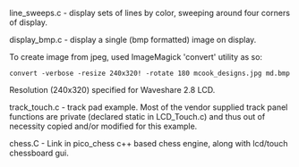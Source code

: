 line_sweeps.c - display sets of lines by color, sweeping around four
                corners of display.

display_bmp.c - display a single (bmp formatted) image on display.

  To create image from jpeg, used ImageMagick 'convert' utility as so:

    convert -verbose -resize 240x320! -rotate 180 mcook_designs.jpg md.bmp

  Resolution (240x320) specified for Waveshare 2.8 LCD.

track_touch.c - track pad example. Most of the vendor supplied track
  panel functions are private (declared static in LCD_Touch.c) and
  thus out of necessity copied and/or modified for this example.

chess.C - Link in pico_chess c++ based chess
  engine, along with lcd/touch chessboard gui.
  
  
  